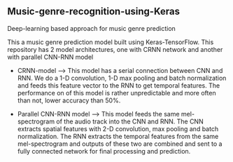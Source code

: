 ## Music-genre-recognition-using-Keras
Deep-learning based approach for music genre prediction

This a music genre prediction model built using Keras-TensorFlow. This repository has 2 model architectures, one with CRNN network and another with parallel CNN-RNN model

* CRNN-model --> This model has a serial connection between CNN and RNN. We do a 1-D convolution, 1-D max pooling and batch normalization and feeds this feature vector to the RNN to get temporal features. The performance on of this model is rather unpredictable and more often than not, lower accuracy than 50%. 

* Parallel CNN-RNN model --> This model feeds the same mel-spectrogram of the audio track into the CNN and RNN. The CNN extracts spatial features with 2-D convolution, max pooling and batch normalization. The RNN extracts the temporal features from the same mel-spectrogram and outputs of these two are combined and sent to a fully connected network for final processing and prediction.

